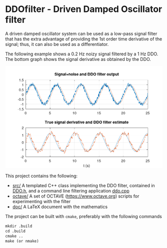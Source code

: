 # DDOfilter - Driven Damped Oscillator filter

A driven damped oscillator system can be used as a low-pass signal filter that has the extra advantage of providing the 1st order time derivative of the signal; thus, it can also be used as a differentiator.

The following example shows a 0.2 Hz noizy signal filtered by a 1 Hz DDO. The bottom graph shows the signal derivative as obtained by the DDO. 

![Example](octave/ddo_test2.png)

This project contains the following:
- [src/](./src/) A templated C++ class implementing the DDO filter, contained in [DDO.h](./src/DDO.h), and a command line filtering application [ddo.cpp](./src/ddo.cpp)
- [octave/](./octave/) A set of OCTAVE (https://www.octave.org) scripts for experimenting with the filter
- [doc/](./doc/) A LaTeX document with the mathematics

The project can be built with ``cmake``, preferably with the following commands
```
mkdir .build
cd .build
cmake ..
make (or nmake)
```
